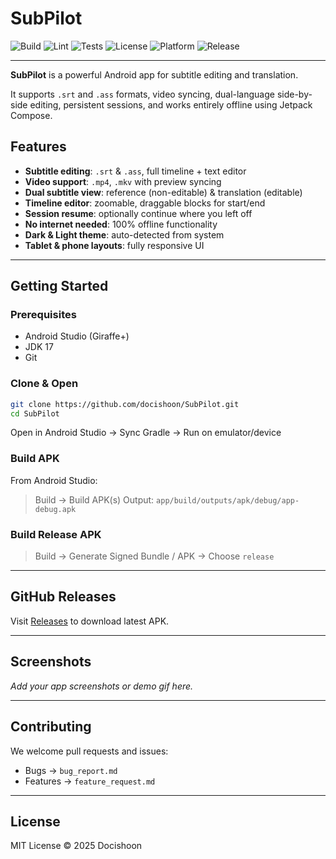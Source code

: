 # SubPilot

![Build](https://github.com/docishoon/SubPilot/actions/workflows/android.yml/badge.svg)
![Lint](https://github.com/docishoon/SubPilot/actions/workflows/lint.yml/badge.svg)
![Tests](https://github.com/docishoon/SubPilot/actions/workflows/test.yml/badge.svg)
![License](https://img.shields.io/github/license/docishoon/SubPilot)
![Platform](https://img.shields.io/badge/platform-Android-blue)
![Release](https://img.shields.io/github/v/release/docishoon/SubPilot?include_prereleases)

---

**SubPilot** is a powerful Android app for subtitle editing and translation.

It supports `.srt` and `.ass` formats, video syncing, dual-language side-by-side editing, persistent sessions, and works entirely offline using Jetpack Compose.

## Features

- **Subtitle editing**: `.srt` & `.ass`, full timeline + text editor
- **Video support**: `.mp4`, `.mkv` with preview syncing
- **Dual subtitle view**: reference (non-editable) & translation (editable)
- **Timeline editor**: zoomable, draggable blocks for start/end
- **Session resume**: optionally continue where you left off
- **No internet needed**: 100% offline functionality
- **Dark & Light theme**: auto-detected from system
- **Tablet & phone layouts**: fully responsive UI

---

## Getting Started

### Prerequisites
- Android Studio (Giraffe+)
- JDK 17
- Git

### Clone & Open
```bash
git clone https://github.com/docishoon/SubPilot.git
cd SubPilot
```
Open in Android Studio → Sync Gradle → Run on emulator/device

### Build APK
From Android Studio:
> Build → Build APK(s)
Output: `app/build/outputs/apk/debug/app-debug.apk`

### Build Release APK
> Build → Generate Signed Bundle / APK → Choose `release`

---

## GitHub Releases
Visit [Releases](https://github.com/docishoon/SubPilot/releases) to download latest APK.

---

## Screenshots
_Add your app screenshots or demo gif here._

---

## Contributing
We welcome pull requests and issues:
- Bugs → `bug_report.md`
- Features → `feature_request.md`

---

## License
MIT License © 2025 Docishoon
